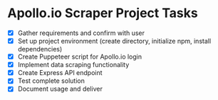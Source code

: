 # Apollo.io Scraper Project Tasks

- [x] Gather requirements and confirm with user
- [x] Set up project environment (create directory, initialize npm, install dependencies)
- [x] Create Puppeteer script for Apollo.io login
- [x] Implement data scraping functionality
- [x] Create Express API endpoint
- [x] Test complete solution
- [x] Document usage and deliver
